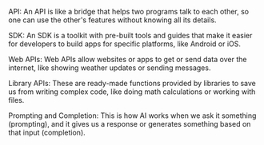 API:
An API is like a bridge that helps two programs talk to each other, so one can use the other's features without knowing all its details.

SDK:
An SDK is a toolkit with pre-built tools and guides that make it easier for developers to build apps for specific platforms, like Android or iOS.

Web APIs:
Web APIs allow websites or apps to get or send data over the internet, like showing weather updates or sending messages.

Library APIs:
These are ready-made functions provided by libraries to save us from writing complex code, like doing math calculations or working with files.

Prompting and Completion:
This is how AI works when we ask it something (prompting), and it gives us a response or generates something based on that input (completion).
